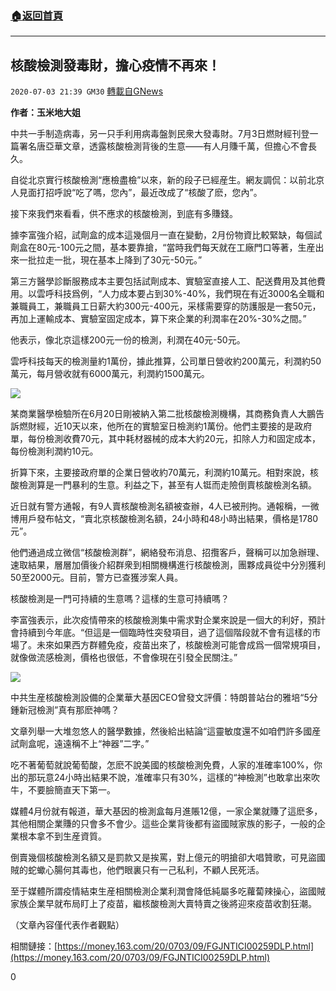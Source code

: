 ###  [:house:返回首頁](https://github.com/ourhimalayas/txt)
---

## 核酸檢測發毒財，擔心疫情不再來！
`2020-07-03 21:39 GM30` [轉載自GNews](https://gnews.org/zh-hant/253310/)

**作者：玉米地大姐**

中共一手制造病毒，另一只手利用病毒盤剝民衆大發毒財。7月3日燃財經刊登一篇署名唐亞華文章，透露核酸檢測背後的生意——有人月賺千萬，但擔心不會長久。

自從北京實行核酸檢測“應檢盡檢”以來，新的段子已經産生。網友調侃：以前北京人見面打招呼說“吃了嗎，您內”，最近改成了“核酸了麽，您內”。

接下來我們來看看，供不應求的核酸檢測，到底有多賺錢。

據李富強介紹，試劑盒的成本這幾個月一直在變動，2月份物資比較緊缺，每個試劑盒在80元-100元之間，基本要靠搶，“當時我們每天就在工廠門口等著，生産出來一批拉走一批，現在基本上降到了30元-50元。”

第三方醫學診斷服務成本主要包括試劑成本、實驗室直接人工、配送費用及其他費用。以雲呼科技爲例，“人力成本要占到30%-40%，我們現在有近3000名全職和兼職員工，兼職員工日薪大約300元-400元，采樣需要穿的防護服是一套50元，再加上運輸成本、實驗室固定成本，算下來企業的利潤率在20%-30%之間。”

他表示，像北京這樣200元一份的檢測，利潤在40元-50元。

雲呼科技每天的檢測量約1萬份，據此推算，公司單日營收約200萬元，利潤約50萬元，每月營收就有6000萬元，利潤約1500萬元。

![](https://s3.amazonaws.com/gnews-media-offload/wp-content/uploads/2020/07/03213334/2-11.jpg)

某商業醫學檢驗所在6月20日剛被納入第二批核酸檢測機構，其商務負責人大鵬告訴燃財經，近10天以來，他所在的實驗室日檢測約1萬份。他們主要接的是政府單，每份檢測收費70元，其中耗材器械的成本大約20元，扣除人力和固定成本，每份檢測利潤約10元。

折算下來，主要接政府單的企業日營收約70萬元，利潤約10萬元。相對來說，核酸檢測算是一門暴利的生意。利益之下，甚至有人铤而走險倒賣核酸檢測名額。

近日就有警方通報，有9人賣核酸檢測名額被查辦，4人已被刑拘。通報稱，一微博用戶發布帖文，“賣北京核酸檢測名額，24小時和48小時出結果，價格是1780元”。

他們通過成立微信“核酸檢測群”，網絡發布消息、招攬客戶，聲稱可以加急辦理、速取結果，層層加價後介紹群衆到相關機構進行核酸檢測，團夥成員從中分別獲利50至2000元。目前，警方已查獲涉案人員。

核酸檢測是一門可持續的生意嗎？這樣的生意可持續嗎？

李富強表示，此次疫情帶來的核酸檢測集中需求對企業來說是一個大的利好，預計會持續到今年底。“但這是一個臨時性突發項目，過了這個階段就不會有這樣的市場了。未來如果西方群體免疫，疫苗出來了，核酸檢測可能會成爲一個常規項目，就像做流感檢測，價格也很低，不會像現在引發全民關注。”

![](https://s3.amazonaws.com/gnews-media-offload/wp-content/uploads/2020/07/03213401/3-10.jpg)

中共生産核酸檢測設備的企業華大基因CEO曾發文評價：特朗普站台的雅培“5分鍾新冠檢測”真有那麽神嗎？

文章列舉一大堆忽悠人的醫學數據，然後給出結論“這靈敏度還不如咱們許多國産試劑盒呢，遠遠稱不上“神器”二字。”

吃不著葡萄就說葡萄酸，怎麽不說美國的核酸檢測免費，人家的准確率100%，你出的那玩意24小時出結果不說，准確率只有30%，這樣的“神檢測”也敢拿出來吹牛，不要臉簡直天下第一。

媒體4月份就有報道，華大基因的檢測盒每月進賬12億，一家企業就賺了這麽多，其他相關企業賺的只會多不會少。這些企業背後都有盜國賊家族的影子，一般的企業根本拿不到生産資質。

倒賣幾個核酸檢測名額又是罰款又是挨罵，對上億元的明搶卻大唱贊歌，可見盜國賊的蛇蠍心腸何其毒也，他們眼裏只有一己私利，不顧人民死活。

至于媒體所謂疫情結束生産相關檢測企業利潤會降低純屬多吃蘿蔔辣操心，盜國賊家族企業早就布局盯上了疫苗，繼核酸檢測大賣特賣之後將迎來疫苗收割狂潮。

（文章內容僅代表作者觀點）

相關鏈接：[https://money.163.com/20/0703/09/FGJNTICI00259DLP.html](https://money.163.com/20/0703/09/FGJNTICI00259DLP.html)

0
